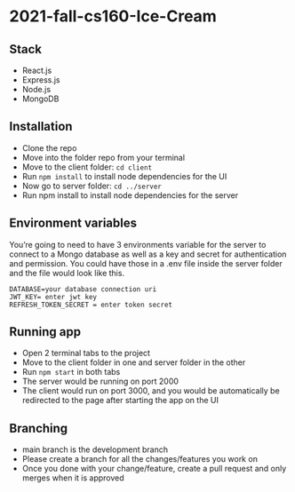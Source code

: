# 2021-fall-cs160-Ice-Cream

## Stack

- React.js
- Express.js
- Node.js
- MongoDB

## Installation

- Clone the repo
- Move into the folder repo from your terminal
- Move to the client folder: `cd client`
- Run `npm install` to install node dependencies for the UI
- Now go to server folder: `cd ../server`
- Run npm install to install node dependencies for the server

## Environment variables

You’re going to need to have 3 environments variable for the server to connect to a Mongo database as well as a key and secret for authentication and permission. You could have those in a .env file inside the server folder and the file would look like this.

```
DATABASE=your database connection uri
JWT_KEY= enter jwt key
REFRESH_TOKEN_SECRET = enter token secret
```

## Running app

- Open 2 terminal tabs to the project
- Move to the client folder in one and server folder in the other
- Run `npm start` in both tabs
- The server would be running on port 2000
- The client would run on port 3000, and you would be automatically be redirected to the page after starting the app on the UI

## Branching

- main branch is the development branch
- Please create a branch for all the changes/features you work on
- Once you done with your change/feature, create a pull request and only merges when it is approved
